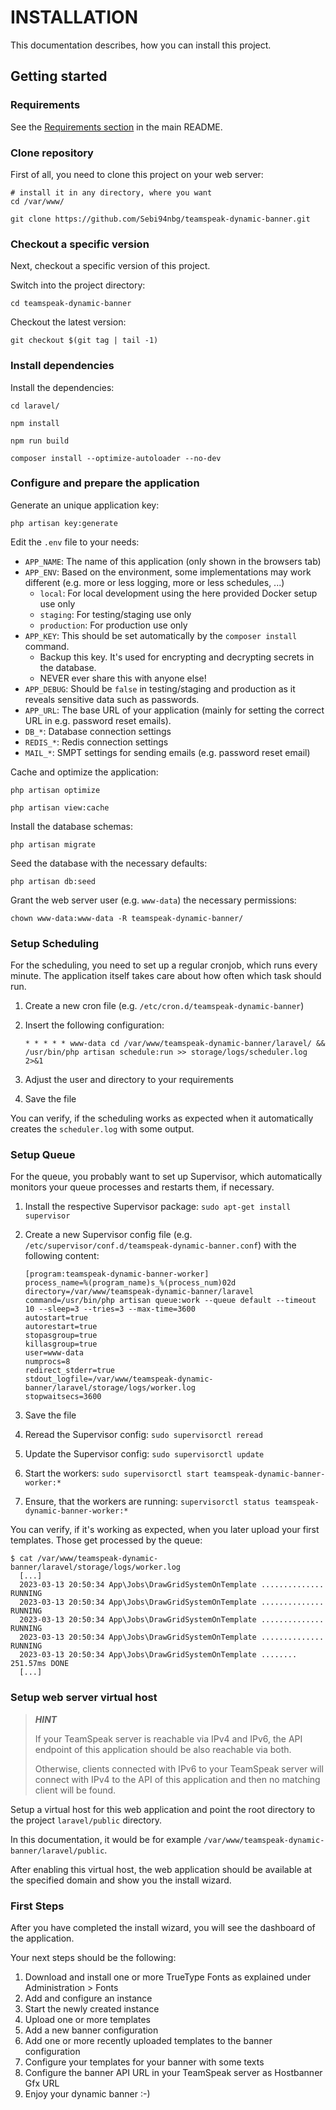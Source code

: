 # INSTALLATION

This documentation describes, how you can install this project.


## Getting started

### Requirements

See the [Requirements section](/README.md#requirements) in the main README.


### Clone repository

First of all, you need to clone this project on your web server:

```shell
# install it in any directory, where you want
cd /var/www/
```

```shell
git clone https://github.com/Sebi94nbg/teamspeak-dynamic-banner.git
```


### Checkout a specific version

Next, checkout a specific version of this project.

Switch into the project directory:

```shell
cd teamspeak-dynamic-banner
```

Checkout the latest version:

```shell
git checkout $(git tag | tail -1)
```


### Install dependencies

Install the dependencies:

```shell
cd laravel/
```

```shell
npm install
```

```shell
npm run build
```

```shell
composer install --optimize-autoloader --no-dev
```


### Configure and prepare the application

Generate an unique application key:

```shell
php artisan key:generate
```

Edit the `.env` file to your needs:

* `APP_NAME`: The name of this application (only shown in the browsers tab)
* `APP_ENV`: Based on the environment, some implementations may work different (e.g. more or less logging, more or less schedules, ...)
    * `local`: For local development using the here provided Docker setup use only
    * `staging`: For testing/staging use only
    * `production`: For production use only
* `APP_KEY`: This should be set automatically by the `composer install` command.
    * Backup this key. It's used for encrypting and decrypting secrets in the database.
    * NEVER ever share this with anyone else!
* `APP_DEBUG`: Should be `false` in testing/staging and production as it reveals sensitive data such as passwords.
* `APP_URL`: The base URL of your application (mainly for setting the correct URL in e.g. password reset emails).
* `DB_*`: Database connection settings
* `REDIS_*`: Redis connection settings
* `MAIL_*`: SMPT settings for sending emails (e.g. password reset email)

Cache and optimize the application:

```shell
php artisan optimize
```

```shell
php artisan view:cache
```

Install the database schemas:

```shell
php artisan migrate
```

Seed the database with the necessary defaults:

```shell
php artisan db:seed
```

Grant the web server user (e.g. `www-data`) the necessary permissions:

```shell
chown www-data:www-data -R teamspeak-dynamic-banner/
```


### Setup Scheduling

For the scheduling, you need to set up a regular cronjob, which runs every minute. The application itself takes care about how often which task should run.

1. Create a new cron file (e.g. `/etc/cron.d/teamspeak-dynamic-banner`)
2. Insert the following configuration:

    ```shell
    * * * * * www-data cd /var/www/teamspeak-dynamic-banner/laravel/ && /usr/bin/php artisan schedule:run >> storage/logs/scheduler.log 2>&1
    ```

3. Adjust the user and directory to your requirements
4. Save the file

You can verify, if the scheduling works as expected when it automatically creates the `scheduler.log` with some output.


### Setup Queue

For the queue, you probably want to set up Supervisor, which automatically monitors your queue processes and restarts them, if necessary.

1. Install the respective Supervisor package: `sudo apt-get install supervisor`
2. Create a new Supervisor config file (e.g. `/etc/supervisor/conf.d/teamspeak-dynamic-banner.conf`) with the following content:

    ```shell
    [program:teamspeak-dynamic-banner-worker]
    process_name=%(program_name)s_%(process_num)02d
    directory=/var/www/teamspeak-dynamic-banner/laravel
    command=/usr/bin/php artisan queue:work --queue default --timeout 10 --sleep=3 --tries=3 --max-time=3600
    autostart=true
    autorestart=true
    stopasgroup=true
    killasgroup=true
    user=www-data
    numprocs=8
    redirect_stderr=true
    stdout_logfile=/var/www/teamspeak-dynamic-banner/laravel/storage/logs/worker.log
    stopwaitsecs=3600
    ```

3. Save the file
4. Reread the Supervisor config: `sudo supervisorctl reread`
5. Update the Supervisor config: `sudo supervisorctl update`
6. Start the workers: `sudo supervisorctl start teamspeak-dynamic-banner-worker:*`
7. Ensure, that the workers are running: `supervisorctl status teamspeak-dynamic-banner-worker:*`

You can verify, if it's working as expected, when you later upload your first templates. Those get processed by the queue:

```shell
$ cat /var/www/teamspeak-dynamic-banner/laravel/storage/logs/worker.log
  [...]
  2023-03-13 20:50:34 App\Jobs\DrawGridSystemOnTemplate .............. RUNNING
  2023-03-13 20:50:34 App\Jobs\DrawGridSystemOnTemplate .............. RUNNING
  2023-03-13 20:50:34 App\Jobs\DrawGridSystemOnTemplate .............. RUNNING
  2023-03-13 20:50:34 App\Jobs\DrawGridSystemOnTemplate .............. RUNNING
  2023-03-13 20:50:34 App\Jobs\DrawGridSystemOnTemplate ........ 251.57ms DONE
  [...]
```

### Setup web server virtual host

> **_HINT_**
>
> If your TeamSpeak server is reachable via IPv4 and IPv6, the API endpoint of this application should be also reachable via both.
>
> Otherwise, clients connected with IPv6 to your TeamSpeak server will connect with IPv4 to the API of this application and then no matching client will be found.

Setup a virtual host for this web application and point the root directory to the project `laravel/public` directory.

In this documentation, it would be for example `/var/www/teamspeak-dynamic-banner/laravel/public`.

After enabling this virtual host, the web application should be available at the specified domain and show you the install wizard.


### First Steps

After you have completed the install wizard, you will see the dashboard of the application.

Your next steps should be the following:

1. Download and install one or more TrueType Fonts as explained under Administration > Fonts
2. Add and configure an instance
3. Start the newly created instance
4. Upload one or more templates
5. Add a new banner configuration
6. Add one or more recently uploaded templates to the banner configuration
7. Configure your templates for your banner with some texts
8. Configure the banner API URL in your TeamSpeak server as Hostbanner Gfx URL
9. Enjoy your dynamic banner :-)
